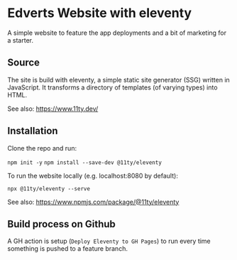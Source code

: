 # Edverts Website with eleventy
A simple website to feature the app deployments and a bit of marketing for a starter.

## Source
The site is build with eleventy, a simple static site generator (SSG) written in JavaScript. It transforms a directory of templates (of varying types) into HTML.

See also: https://www.11ty.dev/

## Installation
Clone the repo and run:

`npm init -y`
`npm install --save-dev @11ty/eleventy`

To run the website locally (e.g. localhost:8080 by default):

`npx @11ty/eleventy --serve`

See also: https://www.npmjs.com/package/@11ty/eleventy

## Build process on Github
A GH action is setup (`Deploy Eleventy to GH Pages`) to run every time something is pushed to a feature branch.